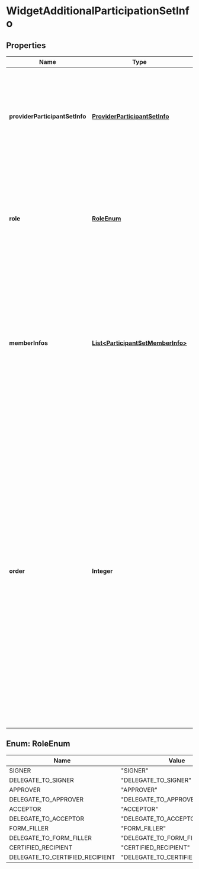 
# WidgetAdditionalParticipationSetInfo

## Properties
Name | Type | Description | Notes
------------ | ------------- | ------------- | -------------
**providerParticipantSetInfo** | [**ProviderParticipantSetInfo**](ProviderParticipantSetInfo.md) | Represents all the attributes related to the unknown participant and its provider. If it is defined then the participant will be treated as an unknown participant. |  [optional]
**role** | [**RoleEnum**](#RoleEnum) | Role assumed by all participants in the set (signer, approver, etc.) Web Form First Participant will only have roles - Signer, Approver, Acceptor and Form Filler |  [optional]
**memberInfos** | [**List&lt;ParticipantSetMemberInfo&gt;**](ParticipantSetMemberInfo.md) | Array of ParticipantInfo objects, containing participant-specific data (email, e.g.) for all the additional participants in the web form. If the email of the participant is unknown at the time of web form creation, the email should be left empty,  |  [optional]
**order** | **Integer** | Index indicating position at which signing group needs to sign. Additional participant to sign at first place is assigned a index of 1. Web Form participant should not have any order specified. Web Form participant should not have any email address and and can not have phone authentication applied. Different signingOrder specified in input should form a valid consecutive increasing sequence of integers. Otherwise signingOrder will be considered invalid, |  [optional]


<a name="RoleEnum"></a>
## Enum: RoleEnum
Name | Value
---- | -----
SIGNER | &quot;SIGNER&quot;
DELEGATE_TO_SIGNER | &quot;DELEGATE_TO_SIGNER&quot;
APPROVER | &quot;APPROVER&quot;
DELEGATE_TO_APPROVER | &quot;DELEGATE_TO_APPROVER&quot;
ACCEPTOR | &quot;ACCEPTOR&quot;
DELEGATE_TO_ACCEPTOR | &quot;DELEGATE_TO_ACCEPTOR&quot;
FORM_FILLER | &quot;FORM_FILLER&quot;
DELEGATE_TO_FORM_FILLER | &quot;DELEGATE_TO_FORM_FILLER&quot;
CERTIFIED_RECIPIENT | &quot;CERTIFIED_RECIPIENT&quot;
DELEGATE_TO_CERTIFIED_RECIPIENT | &quot;DELEGATE_TO_CERTIFIED_RECIPIENT&quot;



